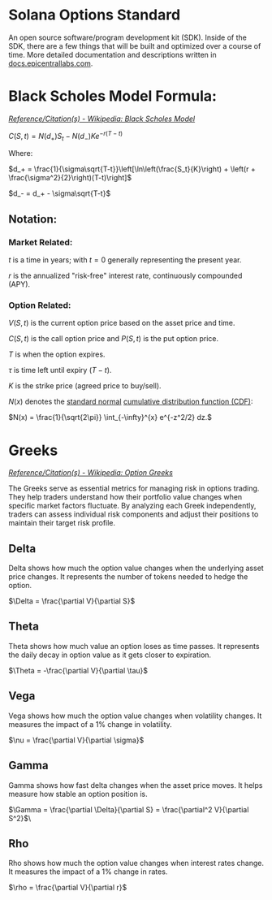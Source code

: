 
# Solana Options Standard

An open source software/program development kit (SDK). Inside of the SDK, there are a few things that will be built and optimized over a course of time. More detailed documentation and descriptions written in [docs.epicentrallabs.com](https://docs.epicentrallabs.com/option-standard-sdk/introduction).

# Black Scholes Model Formula:

[*Reference/Citation(s) - Wikipedia: Black Scholes Model*](https://en.wikipedia.org/wiki/Black%E2%80%93Scholes_model#Notation)

$C(S,t) = N(d_+)S_t - N(d_-)Ke^{-r(T-t)}$

Where:

$d_+ = \frac{1}{\sigma\sqrt{T-t}}\left[\ln\left(\frac{S_t}{K}\right) + \left(r + \frac{\sigma^2}{2}\right)(T-t)\right]$

$d_- = d_+ - \sigma\sqrt{T-t}$

## Notation:

### **Market Related:**

$t$ is a time in years; with $t = 0$ generally representing the present year.

$r$ is the annualized "risk-free" interest rate, continuously compounded (APY).

### **Option Related:**

$V(S,t)$ is the current option price based on the asset price and time.

$C(S,t)$ is the call option price and $P(S,t)$ is the put option price.

$T$ is when the option expires.

$\tau$ is time left until expiry ($T - t$).

$K$ is the strike price (agreed price to buy/sell).

$N(x)$ denotes the [standard normal](https://en.wikipedia.org/wiki/Normal_distribution#Standard_normal_distribution) [cumulative distribution function (CDF)](https://en.wikipedia.org/wiki/Cumulative_distribution_function):

$N(x) = \frac{1}{\sqrt{2\pi}} \int_{-\infty}^{x} e^{-z^2/2} dz.$

# Greeks

[*Reference/Citation(s) - Wikipedia: Option Greeks*](https://en.wikipedia.org/wiki/en:Greeks_(finance)?variant=zh-tw)

The Greeks serve as essential metrics for managing risk in options trading. They help traders understand how their portfolio value changes when specific market factors fluctuate. By analyzing each Greek independently, traders can assess individual risk components and adjust their positions to maintain their target risk profile.

## Delta

Delta shows how much the option value changes when the underlying asset price changes. It represents the number of tokens needed to hedge the option.

$\Delta = \frac{\partial V}{\partial S}$

## Theta

Theta shows how much value an option loses as time passes. It represents the daily decay in option value as it gets closer to expiration.

$\Theta = -\frac{\partial V}{\partial \tau}$

## Vega 

Vega shows how much the option value changes when volatility changes. It measures the impact of a 1% change in volatility.

$\nu = \frac{\partial V}{\partial \sigma}$

## Gamma

Gamma shows how fast delta changes when the asset price moves. It helps measure how stable an option position is.

$\Gamma = \frac{\partial \Delta}{\partial S} = \frac{\partial^2 V}{\partial S^2}$\

## Rho

Rho shows how much the option value changes when interest rates change. It measures the impact of a 1% change in rates.

$\rho = \frac{\partial V}{\partial r}$